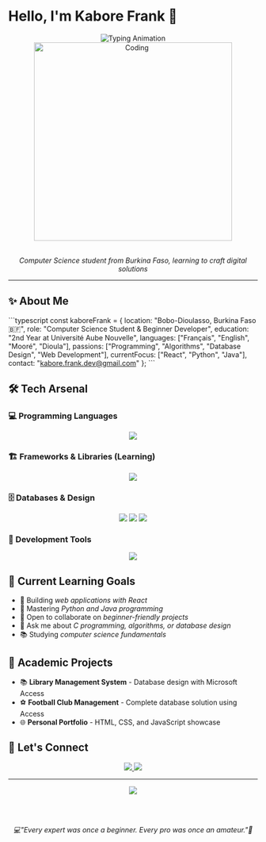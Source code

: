 # Hello, I'm Kabore Frank 👋

<div align="center">
  <img src="https://readme-typing-svg.herokuapp.com?font=Inter&weight=500&size=22&duration=3000&pause=1000&color=667EEA&center=true&vCenter=true&width=500&lines=Beginner+Developer;Computer+Science+Student;Algorithm+Enthusiast" alt="Typing Animation" />
</div>

<div align="center">
  <img src="https://media.giphy.com/media/qgQUggAC3Pfv687qPC/giphy.gif" width="400" alt="Coding" />
</div>

<br>

<p align="center">
  <em>Computer Science student from Burkina Faso, learning to craft digital solutions</em>
</p>

---

## ✨ About Me

\`\`\`typescript
const kaboreFrank = {
  location: "Bobo-Dioulasso, Burkina Faso 🇧🇫",
  role: "Computer Science Student & Beginner Developer",
  education: "2nd Year at Université Aube Nouvelle",
  languages: ["Français", "English", "Mooré", "Dioula"],
  passions: ["Programming", "Algorithms", "Database Design", "Web Development"],
  currentFocus: ["React", "Python", "Java"],
  contact: "kabore.frank.dev@gmail.com"
};
\`\`\`

## 🛠 Tech Arsenal

### 💻 Programming Languages
<p align="center">
  <img src="https://skillicons.dev/icons?i=c,python,javascript,html,css&theme=dark" />
</p>

### 🏗 Frameworks & Libraries (Learning)
<p align="center">
  <img src="https://skillicons.dev/icons?i=react&theme=dark" />
</p>

### 🗄 Databases & Design
<p align="center">
  <img src="https://skillicons.dev/icons?i=mysql&theme=dark" />
  <img src="https://img.shields.io/badge/Microsoft%20Access-A4373A?style=for-the-badge&logo=microsoft-access&logoColor=white" />
  <img src="https://img.shields.io/badge/Merise-4285F4?style=for-the-badge&logo=database&logoColor=white" />
</p>

### 🔧 Development Tools
<p align="center">
  <img src="https://skillicons.dev/icons?i=git,vscode" />
</p>

## 🎯 Current Learning Goals

- 🔭 Building *web applications with React*
- 🌱 Mastering *Python and Java programming*
- 👯 Open to collaborate on *beginner-friendly projects*
- 💬 Ask me about *C programming, algorithms, or database design*
- 📚 Studying *computer science fundamentals*

## 💼 Academic Projects

- 📚 **Library Management System** - Database design with Microsoft Access
- ⚽ **Football Club Management** - Complete database solution using Access
- 🌐 **Personal Portfolio** - HTML, CSS, and JavaScript showcase

## 🤝 Let's Connect

<p align="center">
  <a href="mailto:kabore.frank.dev@gmail.com">
    <img src="https://img.shields.io/badge/Email-667EEA?style=for-the-badge&logo=gmail&logoColor=white" />
  </a>
 
  <a href="https://github.com/KaboreFrank">
    <img src="https://img.shields.io/badge/GitHub-667EEA?style=for-the-badge&logo=github&logoColor=white" />
  </a>
</p>

---

<div align="center">
  <img src="https://komarev.com/ghpvc/?username=KaboreFrank&style=flat-square&color=667EEA" />
  
  <br><br>
  
  <em>💻"Every expert was once a beginner. Every pro was once an amateur."🚀</em>
</div>
